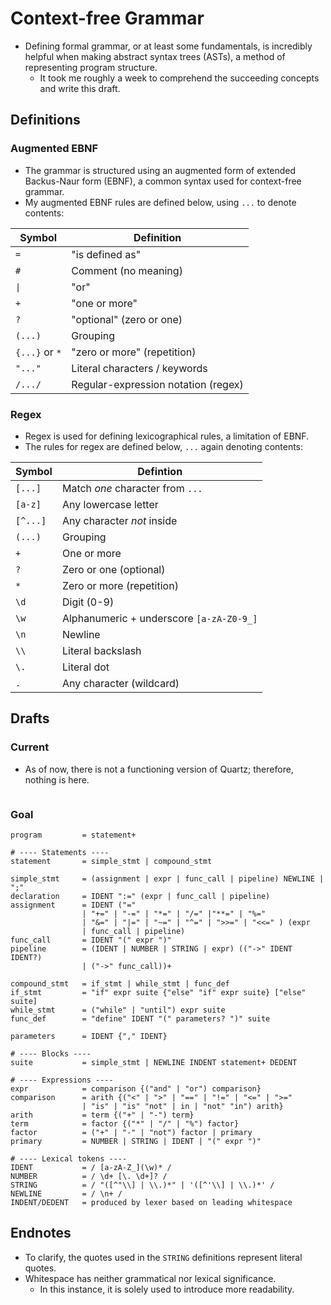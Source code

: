 # Context-free Grammar

- Defining formal grammar, or at least some fundamentals, is incredibly helpful when making abstract syntax trees (ASTs), a method of representing program structure.
  - It took me roughly a week to comprehend the succeeding concepts and write this draft.

## Definitions

### Augmented EBNF

- The grammar is structured using an augmented form of extended Backus-Naur form (EBNF), a common syntax used for context-free grammar.
- My augmented EBNF rules are defined below, using `...` to denote contents:

| Symbol | Definition |
| - | - |
| `=` | "is defined as" |
| `#` | Comment (no meaning) |
| `\|` | "or" |
| `+` | "one or more" |
| `?` | "optional" (zero or one) |
| `(...)` | Grouping |
| `{...}` or `*` | "zero or more" (repetition) |
| `"..."` | Literal characters / keywords |
| `/.../` | Regular-expression notation (regex) |

### Regex

- Regex is used for defining lexicographical rules, a limitation of EBNF.
- The rules for regex are defined below, `...` again denoting contents:

| Symbol | Defintion |
| - | - |
| `[...]` | Match *one* character from `...` |
| `[a-z]` | Any lowercase letter |
| `[^...]` | Any character *not* inside |
| `(...)` | Grouping |
| `+` | One or more |
| `?` | Zero or one (optional) |
| `*` | Zero or more (repetition) |
| `\d` | Digit (0-9) |
| `\w` | Alphanumeric + underscore `[a-zA-Z0-9_]` |
| `\n` | Newline |
| `\\` | Literal backslash |
| `\.` | Literal dot |
| `.` | Any character (wildcard) |

## Drafts

### Current

- As of now, there is not a functioning version of Quartz; therefore, nothing is here.

```ebnf

```

### Goal

``` ebnf
program         = statement+

# ---- Statements ----
statement       = simple_stmt | compound_stmt

simple_stmt     = (assignment | expr | func_call | pipeline) NEWLINE | ";"
declaration     = IDENT ":=" (expr | func_call | pipeline)
assignment      = IDENT ("="
                | "+=" | "-=" | "*=" | "/=" |"**=" | "%="
                | "&=" | "|=" | "~=" | "^=" | ">>=" | "<<=" ) (expr
                | func_call | pipeline)
func_call       = IDENT "(" expr ")"
pipeline        = (IDENT | NUMBER | STRING | expr) (("->" IDENT IDENT?)
                | ("->" func_call))+

compound_stmt   = if_stmt | while_stmt | func_def
if_stmt         = "if" expr suite {"else" "if" expr suite} ["else" suite]
while_stmt      = ("while" | "until") expr suite
func_def        = "define" IDENT "(" parameters? ")" suite

parameters      = IDENT {"," IDENT}

# ---- Blocks ----
suite           = simple_stmt | NEWLINE INDENT statement+ DEDENT

# ---- Expressions ----
expr            = comparison {("and" | "or") comparison}
comparison      = arith {("<" | ">" | "==" | "!=" | "<=" | ">="
                | "is" | "is" "not" | in | "not" "in") arith}
arith           = term {("+" | "-") term}
term            = factor {("*" | "/" | "%") factor}
factor          = ("+" | "-" | "not") factor | primary
primary         = NUMBER | STRING | IDENT | "(" expr ")"

# ---- Lexical tokens ----
IDENT           = / [a-zA-Z_](\w)* /
NUMBER          = / \d+ [\. \d+]? /
STRING          = / "([^"\\] | \\.)*" | '([^'\\] | \\.)*' /
NEWLINE         = / \n+ /
INDENT/DEDENT   = produced by lexer based on leading whitespace
```

## Endnotes

- To clarify, the quotes used in the `STRING` definitions represent literal quotes.
- Whitespace has neither grammatical nor lexical significance.
  - In this instance, it is solely used to introduce more readability.
